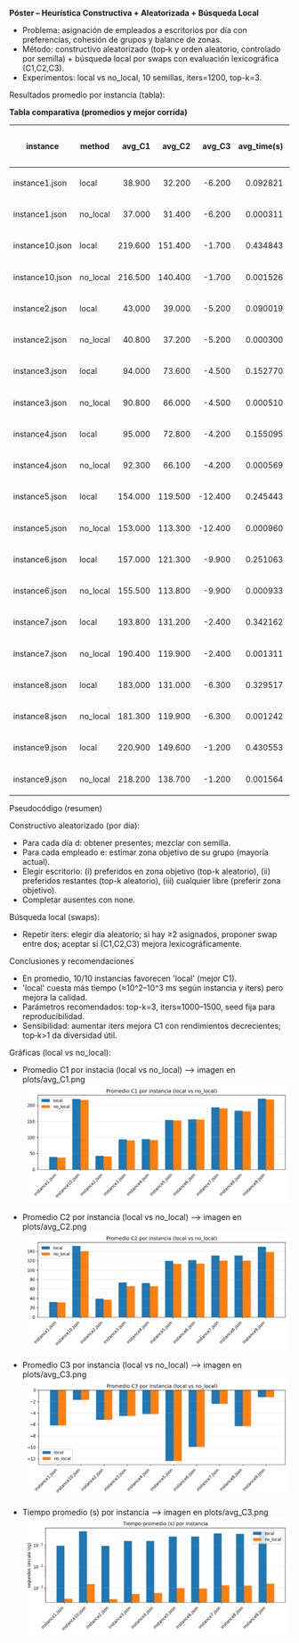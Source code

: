 **Póster – Heurística Constructiva + Aleatorizada + Búsqueda Local**

- Problema: asignación de empleados a escritorios por día con preferencias, cohesión de grupos y balance de zonas.
- Método: constructivo aleatorizado (top‑k y orden aleatorio, controlado por semilla) + búsqueda local por swaps con evaluación lexicográfica (C1,C2,C3).
- Experimentos: local vs no_local, 10 semillas, iters=1200, top-k=3.

Resultados promedio por instancia (tabla):

**Tabla comparativa (promedios y mejor corrida)**

| instance | method | avg_C1 | avg_C2 | avg_C3 | avg_time(s) | best (C1, C2, C3) |
|---|---|---:|---:|---:|---:|---|
| instance1.json | local | 38.900 | 32.200 | -6.200 | 0.092821 | (39, 34, -3) |
| instance1.json | no_local | 37.000 | 31.400 | -6.200 | 0.000311 | (38, 32, -3) |
| instance10.json | local | 219.600 | 151.400 | -1.700 | 0.434843 | (220, 160, -2) |
| instance10.json | no_local | 216.500 | 140.400 | -1.700 | 0.001526 | (218, 145, -2) |
| instance2.json | local | 43.000 | 39.000 | -5.200 | 0.090019 | (43, 41, -5) |
| instance2.json | no_local | 40.800 | 37.200 | -5.200 | 0.000300 | (43, 37, -5) |
| instance3.json | local | 94.000 | 73.600 | -4.500 | 0.152770 | (94, 83, -4) |
| instance3.json | no_local | 90.800 | 66.000 | -4.500 | 0.000510 | (93, 67, -3) |
| instance4.json | local | 95.000 | 72.800 | -4.200 | 0.155095 | (95, 76, -4) |
| instance4.json | no_local | 92.300 | 66.100 | -4.200 | 0.000569 | (94, 74, -4) |
| instance5.json | local | 154.000 | 119.500 | -12.400 | 0.245443 | (154, 126, -16) |
| instance5.json | no_local | 153.000 | 113.300 | -12.400 | 0.000960 | (154, 121, -16) |
| instance6.json | local | 157.000 | 121.300 | -9.900 | 0.251063 | (157, 131, -7) |
| instance6.json | no_local | 155.500 | 113.800 | -9.900 | 0.000933 | (157, 121, -9) |
| instance7.json | local | 193.800 | 131.200 | -2.400 | 0.342162 | (194, 138, -2) |
| instance7.json | no_local | 190.400 | 119.900 | -2.400 | 0.001311 | (193, 120, -2) |
| instance8.json | local | 183.000 | 131.000 | -6.300 | 0.329517 | (183, 143, -7) |
| instance8.json | no_local | 181.300 | 119.900 | -6.300 | 0.001242 | (183, 133, -7) |
| instance9.json | local | 220.900 | 149.600 | -1.200 | 0.430553 | (221, 156, -1) |
| instance9.json | no_local | 218.200 | 138.700 | -1.200 | 0.001564 | (220, 146, -1) |

Pseudocódigo (resumen)

Constructivo aleatorizado (por día):
- Para cada día d: obtener presentes; mezclar con semilla.
- Para cada empleado e: estimar zona objetivo de su grupo (mayoría actual).
- Elegir escritorio: (i) preferidos en zona objetivo (top-k aleatorio),
  (ii) preferidos restantes (top-k aleatorio), (iii) cualquier libre (preferir zona objetivo).
- Completar ausentes con none.

Búsqueda local (swaps):
- Repetir iters: elegir día aleatorio; si hay ≥2 asignados, proponer swap entre dos;
  aceptar si (C1,C2,C3) mejora lexicográficamente.

Conclusiones y recomendaciones

- En promedio, 10/10 instancias favorecen 'local' (mejor C1).
- 'local' cuesta más tiempo (≈10^2–10^3 ms según instancia y iters) pero mejora la calidad.
- Parámetros recomendados: top-k=3, iters≈1000–1500, seed fija para reproducibilidad.
- Sensibilidad: aumentar iters mejora C1 con rendimientos decrecientes; top‑k>1 da diversidad útil.

Gráficas (local vs no_local):

- Promedio C1 por instacia (local vs no_local) --> imagen en plots/avg_C1.png
  ![](plots/avg_C1.png)

- Promedio C2 por instancia (local vs no_local) --> imagen en plots/avg_C2.png
  ![](plots/avg_C2.png)

- Promedio C3 por instancia (local vs no_local) --> imagen en plots/avg_C3.png
  ![](plots/avg_C3.png)

- Tiempo promedio (s) por instancia --> imagen en plots/avg_C3.png
  ![](plots/avg_time.png)

